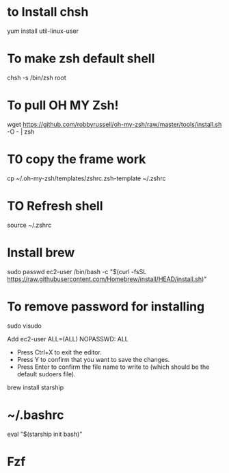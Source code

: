 # to Install chsh
yum install util-linux-user

# To make zsh default shell
chsh -s /bin/zsh root

# To pull OH MY Zsh!
wget https://github.com/robbyrussell/oh-my-zsh/raw/master/tools/install.sh -O - | zsh

# T0 copy the frame work
cp ~/.oh-my-zsh/templates/zshrc.zsh-template ~/.zshrc

# TO Refresh shell
source ~/.zshrc


# Install brew
sudo passwd ec2-user
/bin/bash -c "$(curl -fsSL https://raw.githubusercontent.com/Homebrew/install/HEAD/install.sh)"


# To remove password for installing 
sudo visudo

Add ec2-user ALL=(ALL) NOPASSWD: ALL 

* Press Ctrl+X to exit the editor.
* Press Y to confirm that you want to save the changes.
* Press Enter to confirm the file name to write to (which should be the default sudoers file).


brew install starship
# ~/.bashrc

eval "$(starship init bash)"


# Fzf
